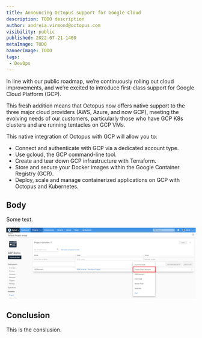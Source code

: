 ```yaml
---
title: Announcing Octopus support for Google Cloud
description: TODO description
author: andreia.virmond@octopus.com
visibility: public
published: 2022-07-21-1400
metaImage: TODO
bannerImage: TODO
tags:
 - DevOps
---
```


In line with our public roadmap, we’re continuously rolling out cloud improvements, and we’re excited to introduce first-class support for Google Cloud Platform (GCP). 

This fresh addition means that Octopus now offers native support to the three major cloud providers (AWS, Azure, and now GCP), meeting the evolving needs of our customers, particularly those who have GCP K8s clusters and are running tentacles on GCP VMs. 

This native integration of Octopus with GCP will allow you to:
* Connect and authenticate with GCP via a dedicated account type.
* Use gcloud, the GCP command-line tool.
* Create and tear down GCP infrastructure with Terraform.
* Store and secure your Docker images within the Google Container Registry (GCR).
* Deploy, scale and manage containerized applications on GCP with Octopus and Kubernetes.

## Body

Some text.

![Octopus Google Cloud account](google-cloud-account-variable.png "width=500")

## Conclusion

This is the conslusion.